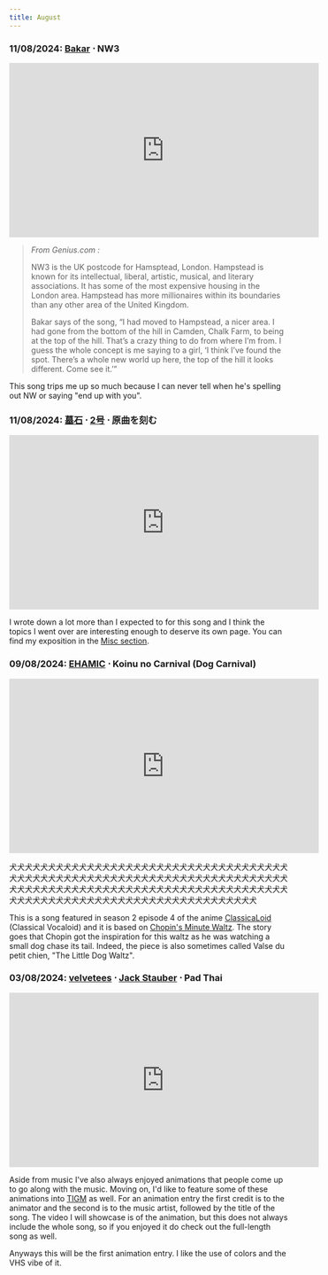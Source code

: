 ```yaml
---
title: August
---
```

### **11/08/2024**: [Bakar](https://bakarofficial.com) ⋅ NW3
<iframe src="https://www.youtube.com/embed/E6LrnIMdsLY" width="560" height="315" title="A YouTube video" frameborder="0" allowfullscreen></iframe>

> *From Genius.com :*
> 
> NW3 is the UK postcode for Hamsptead, London. Hampstead is known for its intellectual, liberal, artistic, musical, and literary associations. It has some of the most expensive housing in the London area. Hampstead has more millionaires within its boundaries than any other area of the United Kingdom.
>
> Bakar says of the song, “I had moved to Hampstead, a nicer area. I had gone from the bottom of the hill in Camden, Chalk Farm, to being at the top of the hill. That’s a crazy thing to do from where I’m from. I guess the whole concept is me saying to a girl, ‘I think I’ve found the spot. There’s a whole new world up here, the top of the hill it looks different. Come see it.’”

This song trips me up so much because I can never tell when he's spelling out NW or saying "end up with you".

### **11/08/2024**: [墓石](https://www.youtube.com/@hakaishi) ⋅ [2号](https://www.nicovideo.jp/user/13299951?ref=thumb_nicopedia) ⋅ 原曲を刻む
<iframe src="https://www.youtube.com/embed/dgN7PGmdC-8" width="560" height="315" title="A YouTube video" frameborder="0" allowfullscreen></iframe>

I wrote down a lot more than I expected to for this song and I think the topics I went over are interesting enough to deserve its own page. You can find my exposition in the [Misc section](../../Misc/MAD.md).

### **09/08/2024**: [EHAMIC](http://ehamic.com) ⋅ Koinu no Carnival (Dog Carnival)
<iframe src="https://www.youtube.com/embed/ZhZxKhAilZk" width="560" height="315" title="A YouTube video" frameborder="0" allowfullscreen></iframe>

犬犬犬犬犬犬犬犬犬犬犬犬犬犬犬犬犬犬犬犬犬犬犬犬犬犬犬犬犬犬犬犬犬犬犬犬犬犬犬犬犬犬犬犬犬犬犬犬犬犬犬犬犬犬犬犬犬犬犬犬犬犬犬犬犬犬犬犬犬犬犬犬犬犬犬犬犬犬犬犬犬犬犬犬犬犬犬犬犬犬犬犬犬犬犬犬犬犬犬犬犬犬犬犬犬犬犬犬犬犬犬犬犬犬犬犬犬犬犬犬犬犬犬犬犬犬犬犬犬犬犬犬犬犬犬犬犬犬犬犬

This is a song featured in season 2 episode 4 of the anime [ClassicaLoid](https://myanimelist.net/anime/31157/ClassicaLoid) (Classical Vocaloid) and it is based on [Chopin's Minute Waltz](https://www.youtube.com/watch?v=3H0SRv8QNwk). The story goes that Chopin got the inspiration for this waltz as he was watching a small dog chase its tail. Indeed, the piece is also sometimes called Valse du petit chien, "The Little Dog Waltz".


### **03/08/2024**: [velvetees](https://www.youtube.com/@velveteas) ⋅ [Jack Stauber](https://jackstauber.com) ⋅ Pad Thai
<iframe src="https://www.youtube.com/embed/miJDGfZozJY" width="560" height="315" title="A YouTube video" frameborder="0" allowfullscreen></iframe>

Aside from music I've also always enjoyed animations that people come up to go along with the music. Moving on, I'd like to feature some of these animations into [TIGM](../index.md) as well. For an animation entry the first credit is to the animator and the second is to the music artist, followed by the title of the song. The video I will showcase is of the animation, but this does not always include the whole song, so if you enjoyed it do check out the full-length song as well.

Anyways this will be the first animation entry. I like the use of colors and the VHS vibe of it.